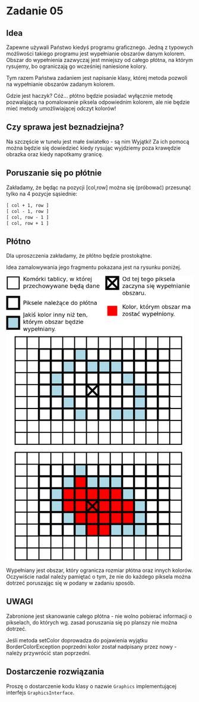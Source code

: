 # Zadanie 05

## Idea

Zapewne używali Państwo kiedyś programu graficznego. Jedną z typowych możliwości takiego programu jest wypełnianie obszarów danym kolorem. Obszar do wypełnienia zazwyczaj jest mniejszy od całego płótna, na którym rysujemy, bo ograniczają go wcześniej naniesione kolory.

Tym razem Państwa zadaniem jest napisanie klasy, której metoda pozwoli na wypełnianie obszarów zadanym kolorem.

Gdzie jest haczyk? Cóż... płótno będzie posiadać wyłącznie metodę pozwalającą na pomalowanie piksela odpowiednim kolorem, ale nie będzie mieć metody umożliwiającej odczyt kolorów!

## Czy sprawa jest beznadziejna?

Na szczęście w tunelu jest małe światełko - są nim Wyjątki! Za ich pomocą można będzie się dowiedzieć kiedy rysując wyjdziemy poza krawędzie obrazka oraz kiedy napotkamy granicę.

## Poruszanie się po płótnie

Zakładamy, że będąc na pozycji \[col,row\] można się (próbować) przesunąć tylko na 4 pozycje sąsiednie:

```text
[ col + 1, row ]
[ col - 1, row ]
[ col, row - 1 ]
[ col, row + 1 ]
```

## Płótno

Dla uproszczenia zakładamy, że płótno będzie prostokątne.

Idea zamalowywania jego fragmentu pokazana jest na rysunku poniżej.

![płótno](płótno.png "Płótno")

Wypełniany jest obszar, który ogranicza rozmiar płótna oraz innych kolorów. Oczywiście nadal należy pamiętać o tym, że nie do każdego piksela można dotrzeć poruszając się w podany w zadaniu sposób.

## UWAGI

Zabronione jest skanowanie całego płótna - nie wolno pobierać informacji o pikselach, do których wg. zasad poruszania się po planszy nie można dotrzeć.

Jeśli metoda setColor doprowadza do pojawienia wyjątku BorderColorException poprzedni kolor został nadpisany przez nowy - należy przywrócić stan poprzedni.

## Dostarczenie rozwiązania

Proszę o dostarczenie kodu klasy o nazwie `Graphics` implementującej interfejs `GraphicsInterface`.
